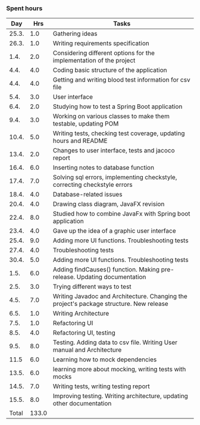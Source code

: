 ### Spent hours ###

| Day  | Hrs | Tasks |       
| ---- | ----- | -------------- | 
| 25.3. | 1.0 | Gathering ideas  |
| 26.3. | 1.0 | Writing requirements specification |	
| 1.4.  | 2.0 | Considering different options for the implementation of the project |
| 4.4.  | 4.0 | Coding basic structure of the application |
| 4.4.  | 4.0 | Getting and writing blood test information for csv file |
| 5.4.  | 3.0 | User interface |
| 6.4.  | 2.0 | Studying how to test a Spring Boot application |
| 9.4.  | 3.0 | Working on various classes to make them testable, updating POM |
| 10.4. | 5.0 | Writing tests, checking test coverage, updating hours and README |
| 13.4. | 2.0 | Changes to user interface, tests and jacoco report |
| 16.4. | 6.0 | Inserting notes to database function |
| 17.4. | 7.0 | Solving sql errors, implementing checkstyle, correcting checkstyle errors |
| 18.4. | 4.0 | Database-related issues |
| 20.4. | 4.0 | Drawing class diagram, JavaFX revision |
| 22.4. | 8.0 | Studied how to combine JavaFx with Spring boot application |
| 23.4. | 4.0 | Gave up the idea of a graphic user interface |
| 25.4. | 9.0 | Adding more UI functions. Troubleshooting tests |
| 27.4.	| 4.0 | Troubleshooting tests |
| 30.4. | 5.0 | Adding more UI functions. Troubleshooting tests |
| 1.5.  | 6.0 | Adding findCauses() function. Making pre-release. Updating documentation | 
| 2.5.  | 3.0 | Trying different ways to test |
| 4.5.  | 7.0 | Writing Javadoc and Architecture. Changing the project's package structure. New release |
| 6.5.  | 1.0 | Writing Architecture |
| 7.5.  | 1.0 | Refactoring UI |
| 8.5.  | 4.0 | Refactoring UI, testing |
| 9.5.  | 8.0 | Testing. Adding data to csv file. Writing User manual and Architecture	|
| 11.5  | 6.0 | Learning how to mock dependencies |
| 13.5. | 6.0 | learning more about mocking, writing tests with mocks |
| 14.5. | 7.0 | Writing tests, writing testing report |
| 15.5. | 8.0 | Improving testing. Writing architecture, updating other documentation |
|Total  | 133.0 |                   |
